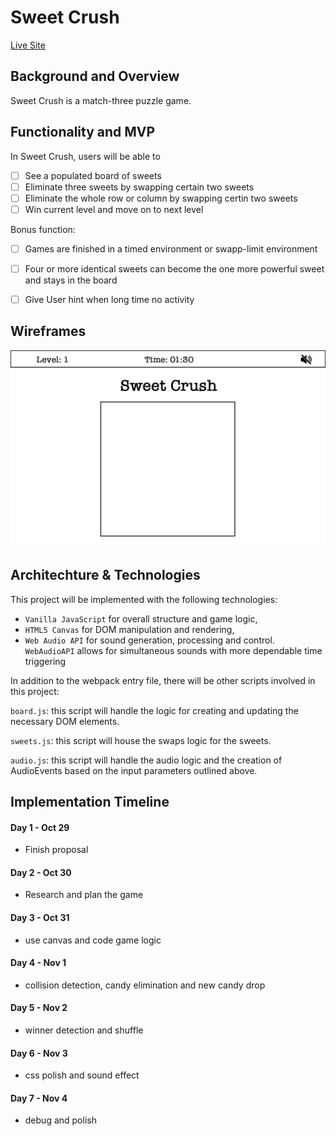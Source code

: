 # Sweet Crush

<!-- _An online match-three puzzle game_ -->

[Live Site]()

## Background and Overview

Sweet Crush is a match-three puzzle game. 


## Functionality and MVP

In Sweet Crush, users will be able to 

- [ ] See a populated board of sweets 
- [ ] Eliminate three sweets by swapping certain two sweets
- [ ] Eliminate the whole row or column by swapping certin two sweets
- [ ] Win current level and move on to next level

Bonus function:
- [ ] Games are finished in a timed environment or swapp-limit environment
- [ ] Four or more identical sweets can become the one more powerful sweet and stays in the board
- [ ] Give User hint when long time no activity 


## Wireframes

![](sweetcrush.jpg)

## Architechture & Technologies

This project will be implemented with the following technologies:

- `Vanilla JavaScript` for overall structure and game logic,
- `HTML5 Canvas` for DOM manipulation and rendering,
- `Web Audio API` for sound generation, processing and control. `WebAudioAPI` allows for simultaneous sounds with more dependable time triggering

In addition to the webpack entry file, there will be other scripts involved in this project:

`board.js`: this script will handle the logic for creating and updating the necessary DOM elements.

`sweets.js`: this script will house the swaps logic for the sweets.

`audio.js`: this script will handle the audio logic and the creation of AudioEvents based on the input parameters outlined above.
  



## Implementation Timeline

#### Day 1 - Oct 29

- Finish proposal
#### Day 2 - Oct 30

- Research and plan the game
#### Day 3 - Oct 31

- use canvas and code game logic
#### Day 4 - Nov 1

- collision detection, candy elimination and new candy drop
#### Day 5 - Nov 2

- winner detection and shuffle
#### Day 6 - Nov 3

- css polish and sound effect

#### Day 7 - Nov 4

- debug and polish

